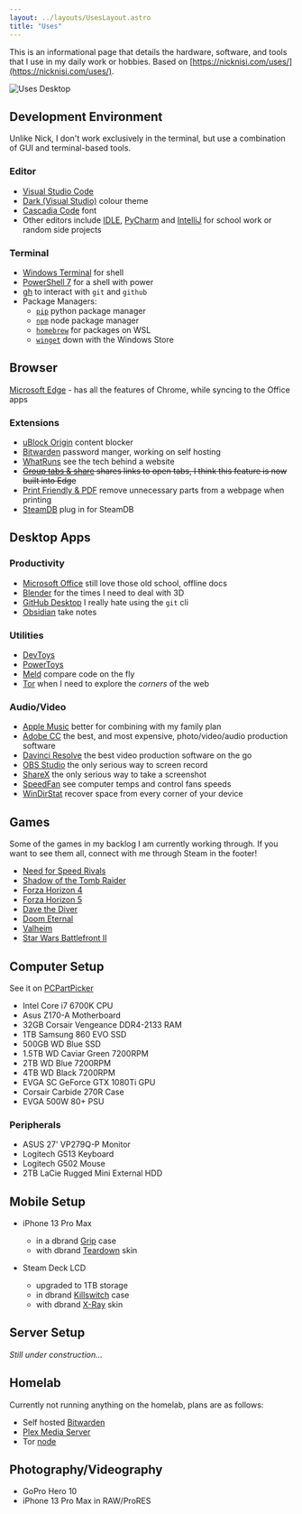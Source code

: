 ```yaml
---
layout: ../layouts/UsesLayout.astro
title: "Uses"
---
```


This is an informational page that details the hardware, software, and tools that I use in my daily work or hobbies. Based on [https://nicknisi.com/uses/](https://nicknisi.com/uses/).

![Uses Desktop](/assets/imgs/uses-desktop.png)

## Development Environment

Unlike Nick, I don't work exclusively in the terminal, but use a combination of GUI and terminal-based tools.

### Editor

- [Visual Studio Code](https://code.visualstudio.com/)
- [Dark (Visual Studio)](https://vscodethemes.com/e/ms-vscode.cpptools-themes/2017-dark-visual-studio-cc?language=javascript) colour theme
- [Cascadia Code](https://github.com/microsoft/cascadia-code) font
- Other editors include [IDLE](https://www.python.org/downloads/), [PyCharm](https://www.jetbrains.com/pycharm/) and [IntelliJ](https://www.jetbrains.com/idea/) for school work or random side projects

### Terminal

- [Windows Terminal](https://github.com/microsoft/terminal) for shell
- [PowerShell 7](https://github.com/PowerShell/PowerShell) for a shell with power
- [gh](https://github.com/cli/cli) to interact with `git` and `github`
- Package Managers:
  - [`pip`](https://pypi.org/project/pip/) python package manager
  - [`npm`](https://www.npmjs.com/) node package manager
  - [`homebrew`](https://brew.sh/) for packages on WSL
  - [`winget`](https://github.com/microsoft/winget-cli) down with the Windows Store

## Browser

[Microsoft Edge](https://www.microsoft.com/en-us/edge/download?form=MA13FJ) - has all the features of Chrome, while syncing to the Office apps

### Extensions

- [uBlock Origin](https://ublockorigin.com/) content blocker
- [Bitwarden](https://bitwarden.com/) password manger, working on self hosting
- [WhatRuns](https://www.whatruns.com/) see the tech behind a website
- ~~[Group tabs & share]() shares links to open tabs, I think this feature is now built into Edge~~
- [Print Friendly & PDF](https://microsoftedge.microsoft.com/addons/detail/print-friendly-pdf/nhiebejbpolmpkikgbijamagibifhjib) remove unnecessary parts from a webpage when printing
- [SteamDB](https://microsoftedge.microsoft.com/addons/detail/steamdb/hjknpdomhlodgaebegjopkmfafjpbblg) plug in for SteamDB

## Desktop Apps

### Productivity

- [Microsoft Office](https://www.microsoft.com/en-ca/microsoft-365/free-office-online-for-the-web) still love those old school, offline docs
- [Blender](https://www.blender.org/) for the times I need to deal with 3D
- [GitHub Desktop](https://github.com/apps/desktop) I really hate using the `git` cli
- [Obsidian](https://obsidian.md/) take notes

### Utilities

- [DevToys](https://devtoys.app/)
- [PowerToys](https://github.com/microsoft/PowerToys)
- [Meld](https://meldmerge.org/) compare code on the fly
- [Tor](https://www.torproject.org/) when I need to explore the _corners_ of the web

### Audio/Video

- [Apple Music](https://music.apple.com/) better for combining with my family plan
- [Adobe CC](https://www.adobe.com/creativecloud.html) the best, and most expensive, photo/video/audio production software
- [Davinci Resolve](https://www.blackmagicdesign.com/products/davinciresolve) the best video production software on the go
- [OBS Studio](https://obsproject.com/) the only serious way to screen record
- [ShareX](https://getsharex.com/) the only serious way to take a screenshot
- [SpeedFan](https://www.almico.com/sfdownload.php) see computer temps and control fans speeds
- [WinDirStat](https://windirstat.net/) recover space from every corner of your device

## Games

Some of the games in my backlog I am currently working through. If you want to see them all, connect with me through Steam in the footer!

- [Need for Speed Rivals](https://store.steampowered.com/app/1262600)
- [Shadow of the Tomb Raider](https://store.steampowered.com/app/750920)
- [Forza Horizon 4](https://store.steampowered.com/app/1293830)
- [Forza Horizon 5](https://store.steampowered.com/app/1551360)
- [Dave the Diver](https://store.steampowered.com/app/1868140)
- [Doom Eternal](https://store.steampowered.com/app/782330)
- [Valheim](https://store.steampowered.com/app/892970)
- [Star Wars Battlefront II](https://store.steampowered.com/app/1237950)

## Computer Setup

See it on [PCPartPicker](https://pcpartpicker.com/user/willtheornageguy/saved/zLmhjX)

- Intel Core i7 6700K CPU
- Asus Z170-A Motherboard
- 32GB Corsair Vengeance DDR4-2133 RAM
- 1TB Samsung 860 EVO SSD
- 500GB WD Blue SSD
- 1.5TB WD Caviar Green 7200RPM
- 2TB WD Blue 7200RPM
- 4TB WD Black 7200RPM
- EVGA SC GeForce GTX 1080Ti GPU
- Corsair Carbide 270R Case
- EVGA 500W 80+ PSU

### Peripherals

- ASUS 27' VP279Q-P Monitor
- Logitech G513 Keyboard
- Logitech G502 Mouse
- 2TB LaCie Rugged Mini External HDD

## Mobile Setup

- iPhone 13 Pro Max
  - in a dbrand [Grip](https://dbrand.com/shop/devices/apple-iphone-cases) case
  - with dbrand [Teardown](https://dbrand.com/shop/limited-edition/teardown) skin

- Steam Deck LCD
  - upgraded to 1TB storage
  - in dbrand [Killswitch](https://dbrand.com/shop/grip/steam-deck-cases) case
  - with dbrand [X-Ray](https://dbrand.com/shop/limited-edition/x-ray) skin

## Server Setup

_Still under construction..._

## Homelab

Currently not running anything on the homelab, plans are as follows:

- Self hosted [Bitwarden](https://bitwarden.com/help/hosting-faqs/)
- [Plex Media Server](https://support.plex.tv/articles/200264746-quick-start-step-by-step-guides/)
- Tor [node](https://blog.torproject.org/new-guide-running-tor-relay/)

## Photography/Videography

- GoPro Hero 10
- iPhone 13 Pro Max in RAW/ProRES
